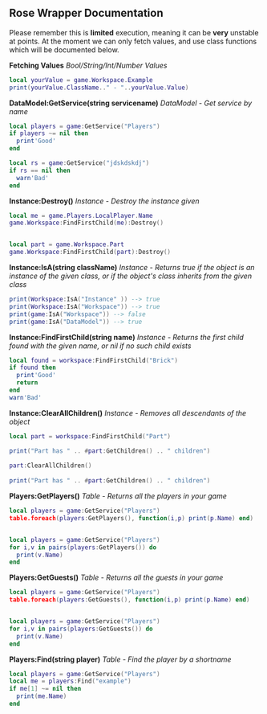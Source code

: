 ## Rose Wrapper Documentation

Please remember this is __limited__ execution, meaning it can be **very** unstable at points.
At the moment we can only fetch values, and use class functions which will be documented below.

__Fetching Values__
_Bool/String/Int/Number Values_
```lua
local yourValue = game.Workspace.Example
print(yourValue.ClassName.." - "..yourValue.Value)
```

__DataModel:GetService(string servicename)__
_DataModel - Get service by name_
```lua
local players = game:GetService("Players")
if players ~= nil then
  print'Good'
end

local rs = game:GetService("jdskdskdj")
if rs == nil then
  warn'Bad'
end
```

__Instance:Destroy()__
_Instance - Destroy the instance given_
```lua
local me = game.Players.LocalPlayer.Name
game.Workspace:FindFirstChild(me):Destroy()


local part = game.Workspace.Part
game.Workspace:FindFirstChild(part):Destroy()
```

__Instance:IsA(string className)__
_Instance - Returns true if the object is an instance of the given class, or if the object's class inherits from the given class_
```lua
print(Workspace:IsA("Instance" )) --> true
print(Workspace:IsA("Workspace")) --> true
print(game:IsA("Workspace")) --> false
print(game:IsA("DataModel")) --> true
```

__Instance:FindFirstChild(string name)__
_Instance - Returns the first child found with the given name, or nil if no such child exists_
```lua
local found = workspace:FindFirstChild("Brick")
if found then 
  print'Good'
  return
end
warn'Bad'
```


__Instance:ClearAllChildren()__
_Instance - Removes all descendants of the object_
```lua
local part = workspace:FindFirstChild("Part")

print("Part has " .. #part:GetChildren() .. " children")
 
part:ClearAllChildren()
 
print("Part has " .. #part:GetChildren() .. " children")
```

__Players:GetPlayers()__
_Table - Returns all the players in your game_
```lua
local players = game:GetService("Players")
table.foreach(players:GetPlayers(), function(i,p) print(p.Name) end)


local players = game:GetService("Players")
for i,v in pairs(players:GetPlayers()) do
  print(v.Name)
end
```

__Players:GetGuests()__
_Table - Returns all the guests in your game_
```lua
local players = game:GetService("Players")
table.foreach(players:GetGuests(), function(i,p) print(p.Name) end)


local players = game:GetService("Players")
for i,v in pairs(players:GetGuests()) do
  print(v.Name)
end
```

__Players:Find(string player)__
_Table - Find the player by a shortname_
```lua
local players = game:GetService("Players")
local me = players:Find("example")
if me[1] ~= nil then
  print(me.Name)
end
```

